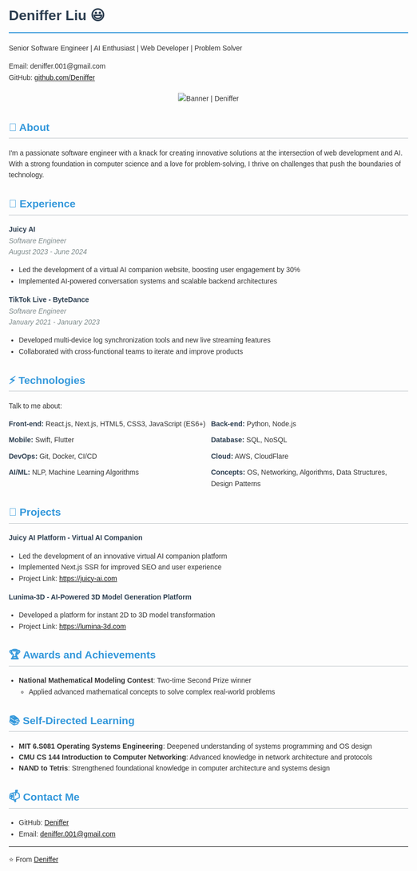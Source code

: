 <style>
  body { font-family: Arial, sans-serif; line-height: 1.6; color: #333; max-width: 800px; margin: 0 auto; padding: 20px; }
  h1 { color: #2c3e50; border-bottom: 2px solid #3498db; padding-bottom: 10px; }
  h2 { color: #3498db; border-bottom: 1px solid #bdc3c7; padding-bottom: 5px; }
  .header { display: flex; justify-content: space-between; align-items: center; margin-bottom: 20px; }
  .contact-info { flex: 1; }
  .profile-image { width: 100px; height: 130px; border-radius: 15%; }
  .section { margin-bottom: 25px; }
  .experience-item, .project-item { margin-bottom: 15px; }
  .company, .project-name { font-weight: bold; color: #2c3e50; }
  .position, .date { font-style: italic; color: #7f8c8d; }
  ul { padding-left: 20px; }
  .skills-grid { display: grid; grid-template-columns: repeat(2, 1fr); gap: 10px; }
  .skill-category { font-weight: bold; color: #2c3e50; }
</style>

# Deniffer Liu 😃

Senior Software Engineer | AI Enthusiast | Web Developer | Problem Solver

<div class="header">
  <div class="contact-info">
    <div>Email: deniffer.001@gmail.com</div>
    <div>GitHub: <a href="https://github.com/Deniffer">github.com/Deniffer</a></div>
  </div>
</div>

<div align="center"><img alt="Banner | Deniffer" src="https://i.imgur.com/34fiEUG.gif" /></div>

## 🧐 About

I'm a passionate software engineer with a knack for creating innovative solutions at the intersection of web development and AI. With a strong foundation in computer science and a love for problem-solving, I thrive on challenges that push the boundaries of technology.

## 🚀 Experience

<div class="experience-item">
  <div class="company">Juicy AI</div>
  <div class="position">Software Engineer</div>
  <div class="date">August 2023 - June 2024</div>
  <ul>
    <li>Led the development of a virtual AI companion website, boosting user engagement by 30%</li>
    <li>Implemented AI-powered conversation systems and scalable backend architectures</li>
  </ul>
</div>

<div class="experience-item">
  <div class="company">TikTok Live - ByteDance</div>
  <div class="position">Software Engineer</div>
  <div class="date">January 2021 - January 2023</div>
  <ul>
    <li>Developed multi-device log synchronization tools and new live streaming features</li>
    <li>Collaborated with cross-functional teams to iterate and improve products</li>
  </ul>
</div>

## ⚡ Technologies

Talk to me about:

<div class="skills-grid">
  <div><span class="skill-category">Front-end:</span> React.js, Next.js, HTML5, CSS3, JavaScript (ES6+)</div>
  <div><span class="skill-category">Back-end:</span> Python, Node.js</div>
  <div><span class="skill-category">Mobile:</span> Swift, Flutter</div>
  <div><span class="skill-category">Database:</span> SQL, NoSQL</div>
  <div><span class="skill-category">DevOps:</span> Git, Docker, CI/CD</div>
  <div><span class="skill-category">Cloud:</span> AWS, CloudFlare</div>
  <div><span class="skill-category">AI/ML:</span> NLP, Machine Learning Algorithms</div>
  <div><span class="skill-category">Concepts:</span> OS, Networking, Algorithms, Data Structures, Design Patterns</div>
</div>

## 🚀 Projects

<div class="project-item">
  <div class="project-name">Juicy AI Platform - Virtual AI Companion</div>
  <ul>
    <li>Led the development of an innovative virtual AI companion platform</li>
    <li>Implemented Next.js SSR for improved SEO and user experience</li>
    <li>Project Link: <a href="https://juicy-ai.com">https://juicy-ai.com</a></li>
  </ul>
</div>

<div class="project-item">
  <div class="project-name">Lunima-3D - AI-Powered 3D Model Generation Platform</div>
  <ul>
    <li>Developed a platform for instant 2D to 3D model transformation</li>
    <li>Project Link: <a href="https://lumina-3d.com">https://lumina-3d.com</a></li>
  </ul>
</div>

## 🏆 Awards and Achievements

- **National Mathematical Modeling Contest**: Two-time Second Prize winner
  - Applied advanced mathematical concepts to solve complex real-world problems

## 📚 Self-Directed Learning

- **MIT 6.S081 Operating Systems Engineering**: Deepened understanding of systems programming and OS design
- **CMU CS 144 Introduction to Computer Networking**: Advanced knowledge in network architecture and protocols
- **NAND to Tetris**: Strengthened foundational knowledge in computer architecture and systems design

## 📫 Contact Me

- GitHub: [Deniffer](https://github.com/Deniffer)
- Email: deniffer.001@gmail.com

---

⭐️ From [Deniffer](https://github.com/Deniffer)

